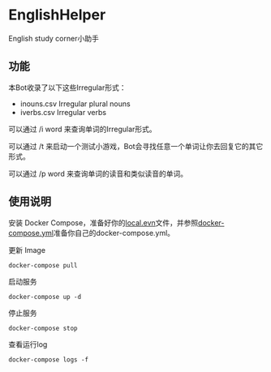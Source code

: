 # EnglishHelper
English study corner小助手

## 功能

本Bot收录了以下这些Irregular形式：

* inouns.csv Irregular plural nouns
* iverbs.csv Irregular verbs

可以通过 /i word 来查询单词的Irregular形式。

可以通过 /t 来启动一个测试小游戏，Bot会寻找任意一个单词让你去回复它的其它形式。

可以通过 /p word 来查询单词的读音和类似读音的单词。

## 使用说明

安装 Docker Compose，准备好你的[local.evn](blob/main/localenv.example)文件，并参照[docker-compose.yml](blob/main/docker-compose.yml)准备你自己的docker-compose.yml。

更新 Image

```
docker-compose pull
```

启动服务

```
docker-compose up -d
```

停止服务

```
docker-compose stop
```

查看运行log

```
docker-compose logs -f
```